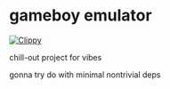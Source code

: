 # gameboy emulator
[![Clippy](https://github.com/a1exxd0/rust-gb-emu/actions/workflows/pr-check.yaml/badge.svg)](https://github.com/a1exxd0/rust-gb-emu/actions/workflows/pr-check.yaml)

chill-out project for vibes

gonna try do with minimal nontrivial deps
